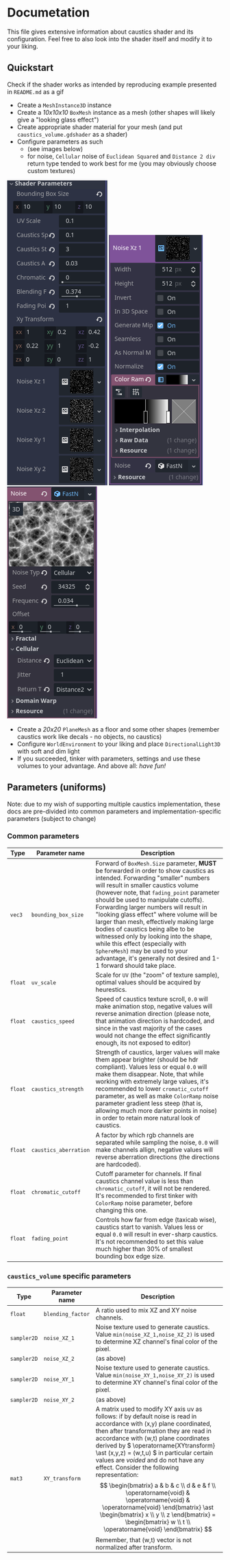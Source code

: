 # Documetation
This file gives extensive information about caustics shader and its configuration. Feel free to also look into the shader itself and modify it to your liking.

## Quickstart

Check if the shader works as intended by reproducing example presented in `README.md` as a gif
- Create a `MeshInstance3D` instance
- Create a *10x10x10* `BoxMesh` instance as a mesh (other shapes will likely give a "looking glass effect")
- Create appropriate shader material for your mesh (and put `caustics_volume.gdshader` as a shader)
- Configure parameters as such
    + (see images below)
    + for noise, `Cellular` noise of `Euclidean Squared` and `Distance 2 div` return type tended to work best for me (you may obviously choose custom textures)

![](/meta/demo_settings.png) 
![](/meta/noise_settings.png)
![](/meta/fastnoiselite_settings.png)

- Create a *20x20* `PlaneMesh` as a floor and some other shapes (remember caustics work like decals - no objects, no caustics)
- Configure `WorldEnvironment` to your liking and place `DirectionalLight3D` with soft and dim light
- If you succeeded, tinker with parameters, settings and use these volumes to your advantage. And above all: *have fun!*

## Parameters (uniforms)

Note: due to my wish of supporting multiple caustics implementation, these docs are pre-divided into common parameters and implementation-specific parameters (subject to change)

### Common parameters

| Type | Parameter name | Description |
| ---- | ---- | ---- |
| `vec3` | `bounding_box_size` | Forward of `BoxMesh.Size` parameter, **MUST** be forwarded in order to show caustics as intended. Forwarding "smaller" numbers will result in smaller caustics volume (however note, that `fading_point` parameter should be used to manipulate cutoffs). Forwarding larger numbers will result in "looking glass effect" where volume will be larger than mesh, effectively making large bodies of caustics being albe to be witnessed only by looking into the shape, while this effect (especially with `SphereMesh`) may be used to your advantage, it's generally not desired and 1-1 forward should take place. |
| `float` | `uv_scale` | Scale for `UV` (the "zoom" of texture sample), optimal values should be acquired by heurestics. |
| `float` | `caustics_speed` | Speed of caustics texture scroll, `0.0` will make animation stop, negative values will reverse animation direction (please note, that animation direction is hardcoded, and since in the vast majority of the cases would not change the effect significantly enough, its not exposed to editor) |
| `float` | `caustics_strength` | Strength of caustics, larger values will make them appear brighter (should be hdr compliant). Values less or equal `0.0` will make them disappear. Note, that while working with extremely large values, it's recommended to lower `cromatic_cutoff` parameter, as well as make `ColorRamp` noise parameter gradient less steep (that is, allowing much more darker points in noise) in order to retain more natural look of caustics. |
| `float` | `caustics_aberration` | A factor by which rgb channels are separated while sampling the noise, `0.0` will make channels allign, negative values will reverse aberration directions (the directions are hardcoded).|
| `float` | `chromatic_cutoff`| Cutoff parameter for channels. If final caustics channel value is less than `chromatic_cutoff`, it will not be rendered. It's recommended to first tinker with `ColorRamp` noise parameter, before changing this one.|
| `float` | `fading_point` | Controls how far from edge (taxicab wise), caustics start to vanish. Values less or equal `0.0` will result in ever-sharp caustics. It's not recommended to set this value much higher than 30% of smallest bounding box edge size. |

### `caustics_volume` specific parameters

| Type | Parameter name | Description |
| ---- | ---- | ---- |
| `float` | `blending_factor` | A ratio used to mix XZ and XY noise channels. | 
| `sampler2D` | `noise_XZ_1` | Noise texture used to generate caustics. Value `min(noise_XZ_1,noise_XZ_2)` is used to determine XZ channel's final color of the pixel.|
| `sampler2D` | `noise_XZ_2` | (as above) |
| `sampler2D` | `noise_XY_1` | Noise texture used to generate caustics. Value `min(noise_XY_1,noise_XY_2)` is used to determine XY channel's final color of the pixel.|
| `sampler2D` | `noise_XY_2` | (as above) |
| `mat3` | `XY_transform` | A matrix used to modify XY axis uv as follows: if by default noise is read in accordance with (x,y) plane coordinated, then after transformation they are read in accordance with (w,t) plane coordinates derived by $ \operatorname{XYtransform} \ast (x,y,z) = (w,t,u) $ in particular certain values are *voided* and do not have any effect. Consider the following representation: $$ \begin{bmatrix} a & b & c \\ d & e & f \\ \operatorname{void} & \operatorname{void} & \operatorname{void}  \end{bmatrix} \ast \begin{bmatrix} x \\ y \\ z \end{bmatrix} = \begin{bmatrix} w \\ t \\ \operatorname{void} \end{bmatrix} $$ Remember, that (w,t) vector is not normalized after transform.|